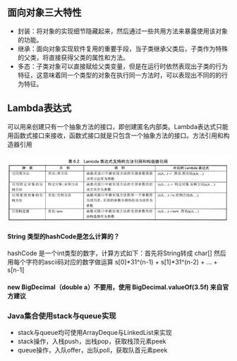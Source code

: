 ## 面向对象三大特性

- 封装：将对象的实现细节隐藏起来，然后通过一些共用方法来暴露使用该对象的功能。
- 继承：面向对象实现软件复用的重要手段，当子类继承父类后，子类作为特殊的父类，将直接获得父类的属性和方法。
- 多态：子类对象可以直接赋给父类变量，但是在运行时依然表现出子类的行为特征，这意味着同一个类型的对象在执行同一方法时，可以表现出不同的的行为特征。

## Lambda表达式

可以用来创建只有一个抽象方法的接口，即创建匿名内部类。Lambda表达式只能用函数式接口来接收，函数式接口就是只包含一个抽象方法的接口。方法引用和构造器引用

![lambda](./image/lambda.png)

#### String 类型的hashCode是怎么计算的？

hashCode 是一个int类型的数字，计算方式如下：首先将String转成 char[] 然后用每个字符的ascii码对应的数字做运算 s[0]*31^(n-1) + s[1]*31^(n-2) + ... + s[n-1]

#### new BigDecimal（double a）不要用，使用 BigDecimal.valueOf(3.5f) 来自官方建议

### Java集合使用stack与queue实现

- stack与queue均可使用ArrayDeque与LinkedList来实现
- stack操作，入栈push，出栈pop，获取栈顶元素peek
- queue操作，入队offer，出队poll，获取队首元素peek